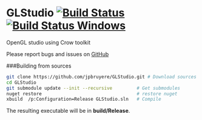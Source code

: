# GLStudio [![Build Status](https://travis-ci.org/jpbruyere/GLStudio.svg?branch=master)](https://travis-ci.org/jpbruyere/GLStudio) [![Build Status Windows](https://ci.appveyor.com/api/projects/status/j387lo59vnov8jbc?svg=true)](https://ci.appveyor.com/project/jpbruyere/GLStudio)
OpenGL studio using Crow toolkit

Please report bugs and issues on [GitHub](https://github.com/jpbruyere/GLStudio/issues)

###Building from sources
```bash
git clone https://github.com/jpbruyere/GLStudio.git	# Download sources
cd GLStudio
git submodule update --init --recursive         # Get submodules
nuget restore                                   # restore nuget
xbuild  /p:Configuration=Release GLStudio.sln   # Compile
```
The resulting executable will be in **build/Release**.
